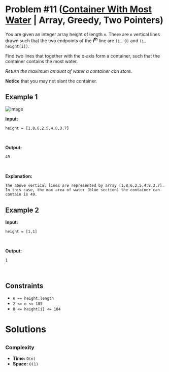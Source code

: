 # Problem #11 ([Container With Most Water](https://leetcode.com/problems/container-with-most-water/) | Array, Greedy, Two Pointers)

You are given an integer array height of length `n`. There are `n` vertical lines drawn such that the two endpoints of the **i<sup>th</sup>** line are `(i, 0)` and `(i, height[i])`.

Find two lines that together with the x-axis form a container, such that the container contains the most water.

*Return the maximum amount of water a container can store.*

**Notice** that you may not slant the container.

## Example 1
![image](https://user-images.githubusercontent.com/89616705/187815178-fc833b50-3d87-4e95-a17c-155d0d81a3a8.png)

**Input:**

    height = [1,8,6,2,5,4,8,3,7]
<br/>

**Output:**

    49
<br/>

**Explanation:**
```
The above vertical lines are represented by array [1,8,6,2,5,4,8,3,7].
In this case, the max area of water (blue section) the container can contain is 49.
```

## Example 2
**Input:**

    height = [1,1]
<br/>

**Output:**

    1
<br/>

## Constraints
- `n == height.length`
- `2 <= n <= 105`
- `0 <= height[i] <= 104`

# Solutions

## 

### Complexity
- **Time:** `O(n)`
- **Space:** `O(1)`
